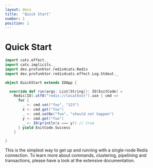 ```yaml
---
layout: docs
title:  "Quick Start"
number: 1
position: 1
---
```


# Quick Start

```scala mdoc:silent
import cats.effect._
import cats.implicits._
import dev.profunktor.redis4cats.Redis
import dev.profunktor.redis4cats.effect.Log.Stdout._

object QuickStart extends IOApp {

  override def run(args: List[String]): IO[ExitCode] =
    Redis[IO].utf8("redis://localhost").use { cmd =>
      for {
        _ <- cmd.set("foo", "123")
        x <- cmd.get("foo")
        _ <- cmd.setNx("foo", "should not happen")
        y <- cmd.get("foo")
        _ <- IO(println(x === y)) // true
      } yield ExitCode.Success
    }

}
```

This is the simplest way to get up and running with a single-node Redis connection. To learn more about commands, clustering, pipelining and transactions, please have a look at the extensive documentation.
